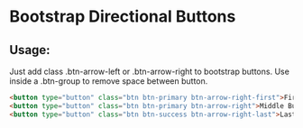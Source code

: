 # Bootstrap Directional Buttons

## Usage:
Just add class .btn-arrow-left or .btn-arrow-right to bootstrap buttons. Use inside a .btn-group to remove space between button.

```HTML
<button type="button" class="btn btn-primary btn-arrow-right-first">First Button</button>
<button type="button" class="btn btn-primary btn-arrow-right">Middle Button</button>
<button type="button" class="btn btn-success btn-arrow-right-last">Last Button</button>
```